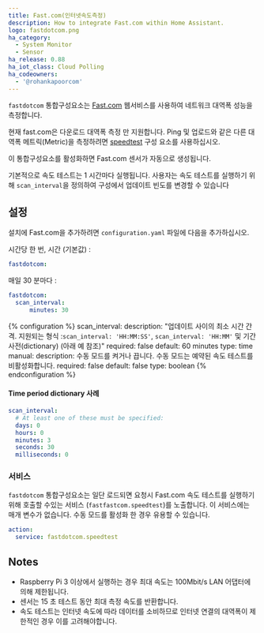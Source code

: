 ```yaml
---
title: Fast.com(인터넷속도측정)
description: How to integrate Fast.com within Home Assistant.
logo: fastdotcom.png
ha_category:
  - System Monitor
  - Sensor
ha_release: 0.88
ha_iot_class: Cloud Polling
ha_codeowners:
  - '@rohankapoorcom'
---
```


`fastdotcom` 통합구성요소는 [Fast.com](https://fast.com/) 웹서비스를 사용하여 네트워크 대역폭 성능을 측정합니다.

<div class='note'>

현재 fast.com은 다운로드 대역폭 측정 만 지원합니다. Ping 및 업로드와 같은 다른 대역폭 메트릭(Metric)을 측정하려면 [speedtest](/integrations/speedtestdotnet) 구성 요소를 사용하십시오.

</div>

이 통합구성요소를 활성화하면 Fast.com 센서가 자동으로 생성됩니다.

기본적으로 속도 테스트는 1 시간마다 실행됩니다. 사용자는 속도 테스트를 실행하기 위해 `scan_interval`을 정의하여 구성에서 업데이트 빈도를 변경할 수 있습니다

## 설정

설치에 Fast.com을 추가하려면 `configuration.yaml` 파일에 다음을 추가하십시오.

시간당 한 번, 시간 (기본값) :

```yaml
fastdotcom:
```

매일 30 분마다 :

```yaml
fastdotcom:
  scan_interval:
      minutes: 30
```

{% configuration %}
scan_interval:
  description: "업데이트 사이의 최소 시간 간격. 지원되는 형식 :`scan_interval: 'HH:MM:SS'`, `scan_interval: 'HH:MM'` 및 기간 사전(dictionary) (아래 예 참조)"
  required: false
  default: 60 minutes
  type: time
manual:
  description: 수동 모드를 켜거나 끕니다. 수동 모드는 예약된 속도 테스트를 비활성화합니다.
  required: false
  default: false
  type: boolean
{% endconfiguration %}

#### Time period dictionary 사례

```yaml
scan_interval:
  # At least one of these must be specified:
  days: 0
  hours: 0
  minutes: 3
  seconds: 30
  milliseconds: 0
```

### 서비스

`fastdotcom` 통합구성요소는 일단 로드되면 요청시 Fast.com 속도 테스트를 실행하기 위해 호출할 수있는 서비스 (`fastfastcom.speedtest`)를 노출합니다. 이 서비스에는 매개 변수가 없습니다. 수동 모드를 활성화 한 경우 유용할 수 있습니다.

```yaml
action:
  service: fastdotcom.speedtest
```

## Notes

- Raspberry Pi 3 이상에서 실행하는 경우 최대 속도는 100Mbit/s LAN 어댑터에 의해 제한됩니다.
- 센서는 15 초 테스트 동안 최대 측정 속도를 반환합니다.
- 속도 테스트는 인터넷 속도에 따라 데이터를 소비하므로 인터넷 연결의 대역폭이 제한적인 경우 이를 고려해야합니다.